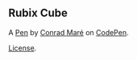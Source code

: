 Rubix Cube
----------


A [Pen](https://codepen.io/conrad-mar/pen/bGwzrjO) by [Conrad Maré](https://codepen.io/conrad-mar) on [CodePen](https://codepen.io).

[License](https://codepen.io/license/pen/bGwzrjO).